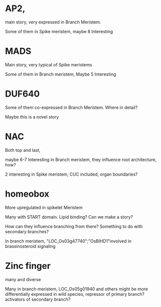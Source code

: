 # AP2,

main story, very expressed in Branch Meristem.

Some of them in Spike meristem, maybe 8 Interesting

# MADS

Main story, very typical of Spike meristems

Some of them in Branch meristem, Maybe 5 Interesting

# DUF640

Some of them co-expressed in Branch Meristem.
Where in detail?

Maybe this is a novel story

# NAC

Both top and last,

maybe 6-7 Interesting in Branch meristem, they influence root architecture, how?

2 interesting in Spike meristem, CUC included, organ boundaries?


# homeobox

More upregulated in spikelet Meristem

Many with START domain. Lipid binding? Can we make a story?

How can they influence branching from there? Something to do with secondary branches?

In branch meristem, "LOC_Os03g47740";"OsBIHD1"involved in brassinosteroid signaling

# Zinc finger

many and diverse

Many in branch meristem,  LOC_Os05g01940 and others might be more differentially expressed in wild species, repressor of primary branch? activators of secondary branch?
